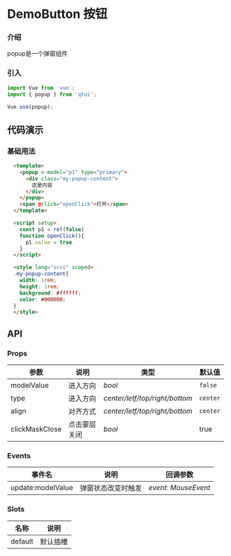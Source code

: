 # DemoButton 按钮

### 介绍

popup是一个弹窗组件

### 引入

```js
import Vue from 'vue';
import { popup } from 'qtui';

Vue.use(popup);
```

## 代码演示

### 基础用法

```html
  <template>
    <popup v-model="p1" type="primary">
      <div class="my-popup-content">
        这是内容
      </div>
    </popup>
    <span @click="openClick">打开</span>
  </template>

  <script setup>
    const p1 = ref(false)
    function openClick(){
      p1.value = true
    }
  </script>

  <style lang="scss" scoped>
  .my-popup-content{
    width: 1rem;
    height: 1rem;
    background: #ffffff;
    color: #000000;
  }
  </style>

```

## API

### Props

| 参数          | 说明     | 类型     | 默认值    |
| ------------- | -------- | -------- | --------- |
| modelValue          | 进入方向 | _bool_ | `false` |
| type          | 进入方向 | _center/letf/top/right/bottom_ | `center` |
| align | 对齐方式 | _center/letf/top/right/bottom_ | `center`     |
| clickMaskClose | 点击蒙层关闭 | _bool_ | true        |

### Events

| 事件名 | 说明       | 回调参数            |
| ------ | ---------- | ------------------- |
| update:modelValue  | 弹窗状态改变时触发 | _event: MouseEvent_ |

### Slots

| 名称    | 说明     |
| ------- | -------- |
| default | 默认插槽 |
